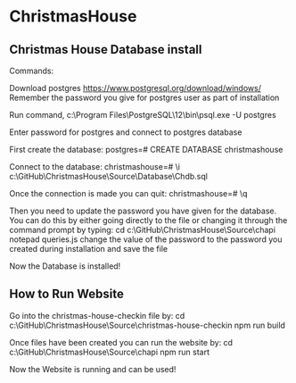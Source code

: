 # ChristmasHouse

## Christmas House Database install
Commands:

Download postgres https://www.postgresql.org/download/windows/
Remember the password you give for postgres user as part of installation

Run command,
c:\Program Files\PostgreSQL\12\bin\psql.exe -U postgres

Enter password for postgres and connect to postgres database

First create the database:
postgres=# CREATE DATABASE christmashouse

Connect to the database:
christmashouse=# \i c:\GitHub\ChristmasHouse\Source\Database\Chdb.sql

Once the connection is made you can quit:
christmashouse=# \q

Then you need to update the password you have given for the database.
You can do this by either going directly to the file or changing it through the command prompt by typing:
cd c:\GitHub\ChristmasHouse\Source\chapi
notepad queries.js
change the value of the password to the password you created during installation and save the file

Now the Database is installed!

## How to Run Website

Go into the christmas-house-checkin file by:
cd c:\GitHub\ChristmasHouse\Source\christmas-house-checkin
npm run build

Once files have been created you can run the website by:
cd c:\GitHub\ChristmasHouse\Source\chapi
npm run start

Now the Website is running and can be used!
